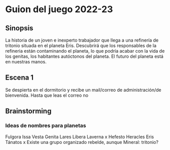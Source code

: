# Guion del juego 2022-23

## Sinopsis

La historia de un joven e inexperto trabajador que llega a una refinería de tritonio situada en el planeta Eris. Descubrirá que los responsables de la refineria están contaminando el planeta, lo que podría acabar con la vida de los genitas, los habitantes autóctonos del planeta. El futuro del planeta está en nuestras manos.

## Escena 1

Se despierta en el dormitorio y recibe un mail/correo de administración/de bienvenida. Hasta que leas el correo no


## Brainstorming

### Ideas de nombres para planetas

Fulgora
Issa
Vesta
Genita
Lares
Libera
Laverna x
Hefesto
Heracles
Eris
Tánatos x
Existe una grupo organizado rebelde, aunque
Mineral: tritonio?
